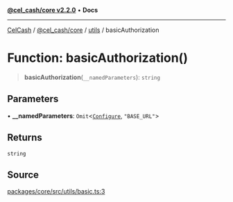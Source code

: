 [**@cel_cash/core v2.2.0**](../../README.md) • **Docs**

***

[CelCash](../../../../packages.md) / [@cel\_cash/core](../../README.md) / [utils](../README.md) / basicAuthorization

# Function: basicAuthorization()

> **basicAuthorization**(`__namedParameters`): `string`

## Parameters

• **\_\_namedParameters**: `Omit`\<[`Configure`](../type-aliases/Configure.md), `"BASE_URL"`\>

## Returns

`string`

## Source

[packages/core/src/utils/basic.ts:3](https://github.com/Pyxlab/celcash/blob/9e2eeefc75067a4b86d18d5bb144eb4446f097c2/packages/core/src/utils/basic.ts#L3)
